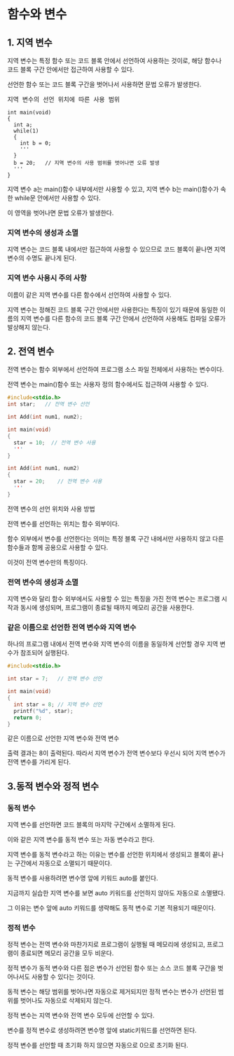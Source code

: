 # 함수와 변수

## 1. 지역 변수
지역 변수는 특정 함수 또는 코드 블록 안에서 선언하여 사용하는 것이로, 해당 함수나 코드 블록 구간 안에서만 접근하여 사용할 수 있다. 

선언한 함수 또는 코드 블록 구간을 벗어나서 사용하면 문법 오류가 발생한다.

<pre>지역 변수의 선언 위치에 따른 사용 범위
<code>
int main(void)
{
  int a;
  while(1)
  {
    int b = 0;
    '''
  }
  b = 20;   // 지역 변수의 사용 범위를 벗어나면 오류 발생
  '''
}</code></pre>
지역 변수 a는 main()함수 내부에서만 사용할 수 있고, 지역 변수 b는 main()함수가 속한 while문 안에서만 사용할 수 있다.

이 영역을 벗어나면 문법 오류가 발생한다.

### 지역 변수의 생성과 소멸
지역 변수는 코드 블록 내에서만 접근하여 사용할 수 있으므로 코드 블록이 끝나면 지역 변수의 수명도 끝나게 된다.

### 지역 변수 사용시 주의 사항
이름이 같은 지역 변수를 다른 함수에서 선언하여 사용할 수 있다.

지역 변수는 정해진 코드 블록 구간 안에서만 사용한다는 특징이 있기 때문에 동일한 이름의 지역 변수를 다른 함수의 코드 블록 구간 안에서 선언하여 사용해도 컴파일 오류가 발상해지 않는다.

## 2. 전역 변수
전역 변수는 함수 외부에서 선언하여 프로그램 소스 파일 전체에서 사용하는 변수이다.

전역 변수는 main()함수 또는 사용자 정의 함수에서도 접근하여 사용할 수 있다.

```c
#include<stdio.h>
int star;   // 전역 변수 선언

int Add(int num1, num2);

int main(void)
{
  star = 10;  // 전역 변수 사용
  '''
}

int Add(int num1, num2)
{
  star = 20;    // 전역 변수 사용
  '''
}
```
전역 변수의 선언 위치와 사용 방법

전역 변수를 선언하는 위치는 함수 외부이다.

함수 외부에서 변수를 선언한다는 의미는 특정 블록 구간 내에서만 사용하지 않고 다른 함수들과 함께 공용으로 사용할 수 있다. 

이것이 전역 변수만의 특징이다.

### 전역 변수의 생성과 소멸
지역 변수와 달리 함수 외부에서도 사용할 수 있는 특징을 가진 전역 변수는 프로그램 시작과 동시에 생성되며, 프로그램이 종료될 때까지 메모리 공간을 사용한다.

### 같은 이름으로 선언한 전역 변수와 지역 변수
하나의 프로그램 내에서 전역 변수와 지역 변수의 이름을 동일하게 선언할 경우 지역 변수가 참조되어 실행된다.

```c
#include<stdio.h>

int star = 7;   // 전역 변수 선언

int main(void)
{
  int star = 8; // 지역 변수 선언
  printf("%d", star);
  return 0;
}
```
같은 이름으로 선언한 지역 변수와 전역 변수

출력 결과는 8이 출력된다. 따라서 지역 변수가 전역 변수보다 우선시 되어 지역 변수가 전역 변수를 가리게 된다.

## 3.동적 변수와 정적 변수
### 동적 변수
지역 변수를 선언하면 코드 블록의 마지막 구간에서 소멸하게 된다.

이와 같은 지역 변수를 동적 변수 또는 자동 변수라고 한다.

지역 변수를 동적 변수라고 하는 이유는 변수를 선언한 위치에서 생성되고 블록이 끝나는 구간에서 자동으로 소멸되기 때문이다.

동적 변수를 사용하려면 변수명 앞에 키워드 auto를 붙인다.

지금까지 실습한 지역 변수를 보면 auto 키워드를 선언하지 않아도 자동으로 소멸됐다. 

그 이유는 변수 앞에 auto 키워드를 생략해도 동적 변수로 기본 적용되기 때문이다.

### 정적 변수
정적 변수는 전역 변수와 마찬가지로 프로그램이 실행될 때 메모리에 생성되고, 프로그램이 종료되면 메모리 공간을 모두 비운다.

정적 변수가 동적 변수와 다른 점은 변수가 선언된 함수 또는 소스 코드 블록 구간을 벗어나서도 사용할 수 있다는 것이다.

동적 변수는 해당 범위를 벗어나면 자동으로 제거되지만 정적 변수는 변수가 선언된 범위를 벗어나도 자동으로 삭제되지 않는다.

정적 변수는 지역 변수와 전역 변수 모두에 선언할 수 있다.

변수를 정적 변수로 생성하려면 변수명 앞에 static키워드를 선언하면 된다.

정적 변수를 선언할 때 초기화 하지 않으면 자동으로 0으로 초기화 된다. 
